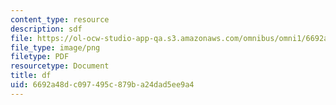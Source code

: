 ```yaml
---
content_type: resource
description: sdf
file: https://ol-ocw-studio-app-qa.s3.amazonaws.com/omnibus/omni1/6692a48dc097495c879ba24dad5ee9a4_Screen_Shot_2021-11-15_at_8.28.31_AM.png
file_type: image/png
filetype: PDF
resourcetype: Document
title: df
uid: 6692a48d-c097-495c-879b-a24dad5ee9a4
---
```

